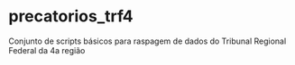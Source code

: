 # precatorios_trf4
Conjunto de scripts básicos para raspagem de dados do Tribunal Regional Federal da 4a região
